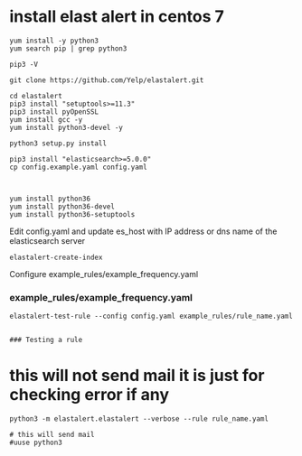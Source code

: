 # install elast alert in centos 7
```
yum install -y python3
yum search pip | grep python3

pip3 -V 

git clone https://github.com/Yelp/elastalert.git

cd elastalert
pip3 install "setuptools>=11.3"
pip3 install pyOpenSSL
yum install gcc -y
yum install python3-devel -y

python3 setup.py install

pip3 install "elasticsearch>=5.0.0"
cp config.example.yaml config.yaml



yum install python36
yum install python36-devel
yum install python36-setuptools
```
Edit config.yaml and update es_host with IP address or dns name of the elasticsearch server
```
elastalert-create-index
```
Configure example_rules/example_frequency.yaml

### example_rules/example_frequency.yaml

```
elastalert-test-rule --config config.yaml example_rules/rule_name.yaml


### Testing a rule
```
# this will not send mail it is just for checking error if any 
```
python3 -m elastalert.elastalert --verbose --rule rule_name.yaml

# this will send mail 
#uuse python3 
```


